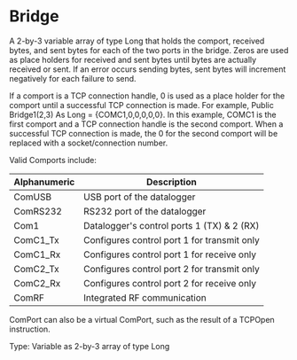 # Bridge

A 2-by-3 variable array of type Long that holds the comport, received bytes, and sent bytes for each of the two ports in the bridge. Zeros are used as place holders for received and sent bytes until bytes are actually received or sent. If an error occurs sending bytes, sent bytes will increment negatively for each failure to send.

If a comport is a TCP connection handle, 0 is used as a place holder for the comport until a successful TCP connection is made. For example, Public Bridge1(2,3) As Long = {COMC1,0,0,0,0,0}. In this example, COMC1 is the first comport and a TCP connection handle is the second comport. When a successful TCP connection is made, the 0 for the second comport will be replaced with a socket/connection number.

Valid Comports include:

| Alphanumeric | Description                                 |
| ------------ | ------------------------------------------- |
| ComUSB       | USB port of the datalogger                  |
| ComRS232     | RS232 port of the datalogger                |
| Com1         | Datalogger's control ports 1 (TX) & 2 (RX)  |
| ComC1_Tx     | Configures control port 1 for transmit only |
| ComC1_Rx     | Configures control port 1 for receive only  |
| ComC2_Tx     | Configures control port 2 for transmit only |
| ComC2_Rx     | Configures control port 2 for receive only  |
| ComRF        | Integrated RF communication                 |

ComPort can also be a virtual ComPort, such as the result of a TCPOpen instruction.

Type: Variable as 2-by-3 array of type Long
